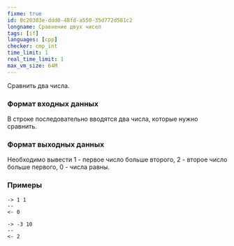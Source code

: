 ```yaml
---
fixme: true
id: 0c20383e-ddd0-48fd-a550-35d772d581c2
longname: Сравнение двух чисел
tags: [if]
languages: [cpp]
checker: cmp_int
time_limit: 1
real_time_limit: 1
max_vm_size: 64M
---
```



Сравнить два числа.

### Формат входных данных

В строке последовательно вводятся два числа, которые нужно сравнить.

### Формат выходных данных

Необходимо вывести 1 - первое число больше второго, 2 - второе число больше первого, 0 - числа равны.  

### Примеры

```
-> 1 1
--
<- 0
```

```
-> -3 10
--
<- 2
```
